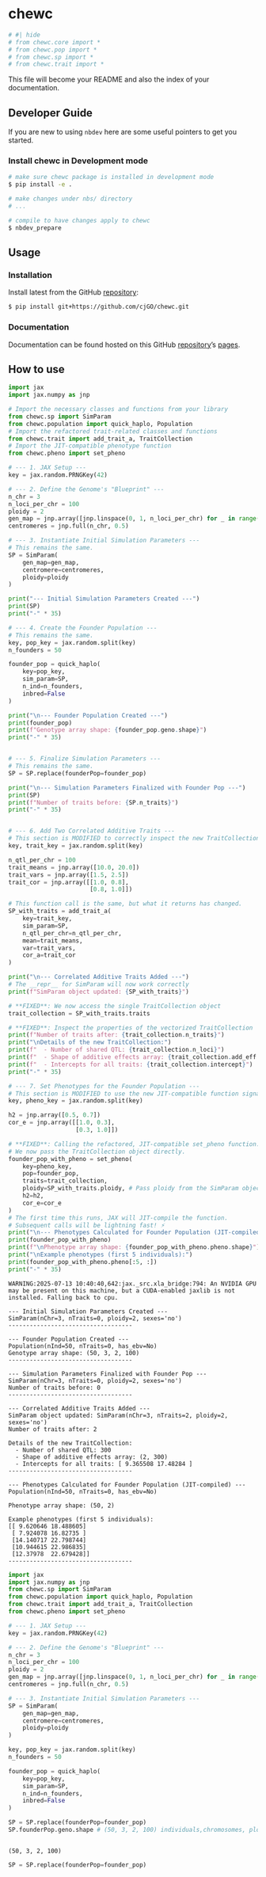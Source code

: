 # chewc


<!-- WARNING: THIS FILE WAS AUTOGENERATED! DO NOT EDIT! -->

``` python
# #| hide
# from chewc.core import *
# from chewc.pop import *
# from chewc.sp import *
# from chewc.trait import *
```

This file will become your README and also the index of your
documentation.

## Developer Guide

If you are new to using `nbdev` here are some useful pointers to get you
started.

### Install chewc in Development mode

``` sh
# make sure chewc package is installed in development mode
$ pip install -e .

# make changes under nbs/ directory
# ...

# compile to have changes apply to chewc
$ nbdev_prepare
```

## Usage

### Installation

Install latest from the GitHub
[repository](https://github.com/cjGO/chewc):

``` sh
$ pip install git+https://github.com/cjGO/chewc.git
```

### Documentation

Documentation can be found hosted on this GitHub
[repository](https://github.com/cjGO/chewc)’s
[pages](https://cjGO.github.io/chewc/).

## How to use

``` python
import jax
import jax.numpy as jnp

# Import the necessary classes and functions from your library
from chewc.sp import SimParam
from chewc.population import quick_haplo, Population
# Import the refactored trait-related classes and functions
from chewc.trait import add_trait_a, TraitCollection
# Import the JIT-compatible phenotype function
from chewc.pheno import set_pheno

# --- 1. JAX Setup ---
key = jax.random.PRNGKey(42)

# --- 2. Define the Genome's "Blueprint" ---
n_chr = 3
n_loci_per_chr = 100
ploidy = 2
gen_map = jnp.array([jnp.linspace(0, 1, n_loci_per_chr) for _ in range(n_chr)])
centromeres = jnp.full(n_chr, 0.5)

# --- 3. Instantiate Initial Simulation Parameters ---
# This remains the same.
SP = SimParam(
    gen_map=gen_map,
    centromere=centromeres,
    ploidy=ploidy
)

print("--- Initial Simulation Parameters Created ---")
print(SP)
print("-" * 35)

# --- 4. Create the Founder Population ---
# This remains the same.
key, pop_key = jax.random.split(key)
n_founders = 50

founder_pop = quick_haplo(
    key=pop_key,
    sim_param=SP,
    n_ind=n_founders,
    inbred=False
)

print("\n--- Founder Population Created ---")
print(founder_pop)
print(f"Genotype array shape: {founder_pop.geno.shape}")
print("-" * 35)


# --- 5. Finalize Simulation Parameters ---
# This remains the same.
SP = SP.replace(founderPop=founder_pop)

print("\n--- Simulation Parameters Finalized with Founder Pop ---")
print(SP)
print(f"Number of traits before: {SP.n_traits}")
print("-" * 35)


# --- 6. Add Two Correlated Additive Traits ---
# This section is MODIFIED to correctly inspect the new TraitCollection
key, trait_key = jax.random.split(key)

n_qtl_per_chr = 100
trait_means = jnp.array([10.0, 20.0])
trait_vars = jnp.array([1.5, 2.5])
trait_cor = jnp.array([[1.0, 0.8],
                       [0.8, 1.0]])

# This function call is the same, but what it returns has changed.
SP_with_traits = add_trait_a(
    key=trait_key,
    sim_param=SP,
    n_qtl_per_chr=n_qtl_per_chr,
    mean=trait_means,
    var=trait_vars,
    cor_a=trait_cor
)

print("\n--- Correlated Additive Traits Added ---")
# The __repr__ for SimParam will now work correctly
print(f"SimParam object updated: {SP_with_traits}")

# **FIXED**: We now access the single TraitCollection object
trait_collection = SP_with_traits.traits

# **FIXED**: Inspect the properties of the vectorized TraitCollection
print(f"Number of traits after: {trait_collection.n_traits}")
print("\nDetails of the new TraitCollection:")
print(f"  - Number of shared QTL: {trait_collection.n_loci}")
print(f"  - Shape of additive effects array: {trait_collection.add_eff.shape}")
print(f"  - Intercepts for all traits: {trait_collection.intercept}")
print("-" * 35)

# --- 7. Set Phenotypes for the Founder Population ---
# This section is MODIFIED to use the new JIT-compatible function signature
key, pheno_key = jax.random.split(key)

h2 = jnp.array([0.5, 0.7])
cor_e = jnp.array([[1.0, 0.3],
                   [0.3, 1.0]])

# **FIXED**: Calling the refactored, JIT-compatible set_pheno function.
# We now pass the TraitCollection object directly.
founder_pop_with_pheno = set_pheno(
    key=pheno_key,
    pop=founder_pop,
    traits=trait_collection,
    ploidy=SP_with_traits.ploidy, # Pass ploidy from the SimParam object
    h2=h2,
    cor_e=cor_e
)
# The first time this runs, JAX will JIT-compile the function.
# Subsequent calls will be lightning fast! ⚡️
print("\n--- Phenotypes Calculated for Founder Population (JIT-compiled) ---")
print(founder_pop_with_pheno)
print(f"\nPhenotype array shape: {founder_pop_with_pheno.pheno.shape}")
print("\nExample phenotypes (first 5 individuals):")
print(founder_pop_with_pheno.pheno[:5, :])
print("-" * 35)
```

    WARNING:2025-07-13 10:40:40,642:jax._src.xla_bridge:794: An NVIDIA GPU may be present on this machine, but a CUDA-enabled jaxlib is not installed. Falling back to cpu.

    --- Initial Simulation Parameters Created ---
    SimParam(nChr=3, nTraits=0, ploidy=2, sexes='no')
    -----------------------------------

    --- Founder Population Created ---
    Population(nInd=50, nTraits=0, has_ebv=No)
    Genotype array shape: (50, 3, 2, 100)
    -----------------------------------

    --- Simulation Parameters Finalized with Founder Pop ---
    SimParam(nChr=3, nTraits=0, ploidy=2, sexes='no')
    Number of traits before: 0
    -----------------------------------

    --- Correlated Additive Traits Added ---
    SimParam object updated: SimParam(nChr=3, nTraits=2, ploidy=2, sexes='no')
    Number of traits after: 2

    Details of the new TraitCollection:
      - Number of shared QTL: 300
      - Shape of additive effects array: (2, 300)
      - Intercepts for all traits: [ 9.365508 17.48284 ]
    -----------------------------------

    --- Phenotypes Calculated for Founder Population (JIT-compiled) ---
    Population(nInd=50, nTraits=0, has_ebv=No)

    Phenotype array shape: (50, 2)

    Example phenotypes (first 5 individuals):
    [[ 9.620646 18.488605]
     [ 7.924078 16.82735 ]
     [14.140717 22.798744]
     [10.944615 22.986835]
     [12.37978  22.679428]]
    -----------------------------------

``` python
import jax
import jax.numpy as jnp
from chewc.sp import SimParam
from chewc.population import quick_haplo, Population
from chewc.trait import add_trait_a, TraitCollection
from chewc.pheno import set_pheno

# --- 1. JAX Setup ---
key = jax.random.PRNGKey(42)

# --- 2. Define the Genome's "Blueprint" ---
n_chr = 3
n_loci_per_chr = 100
ploidy = 2
gen_map = jnp.array([jnp.linspace(0, 1, n_loci_per_chr) for _ in range(n_chr)])
centromeres = jnp.full(n_chr, 0.5)

# --- 3. Instantiate Initial Simulation Parameters ---
SP = SimParam(
    gen_map=gen_map,
    centromere=centromeres,
    ploidy=ploidy
)

key, pop_key = jax.random.split(key)
n_founders = 50

founder_pop = quick_haplo(
    key=pop_key,
    sim_param=SP,
    n_ind=n_founders,
    inbred=False
)

SP = SP.replace(founderPop=founder_pop)
SP.founderPop.geno.shape # (50, 3, 2, 100) individuals,chromosomes, ploidy, markers
```

``` python
```

    (50, 3, 2, 100)

``` python
SP = SP.replace(founderPop=founder_pop)
```
